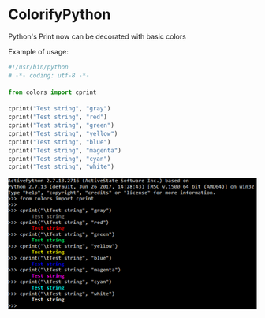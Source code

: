 # ColorifyPython
Python's Print now can be decorated with basic colors

Example of usage:
```python
#!/usr/bin/python
# -*- coding: utf-8 -*-

from colors import cprint 

cprint("Test string", "gray") 
cprint("Test string", "red") 
cprint("Test string", "green") 
cprint("Test string", "yellow") 
cprint("Test string", "blue") 
cprint("Test string", "magenta") 
cprint("Test string", "cyan") 
cprint("Test string", "white") 
```

![Example](https://github.com/ash4er/ColorifyPython/blob/master/coror_text.png)

